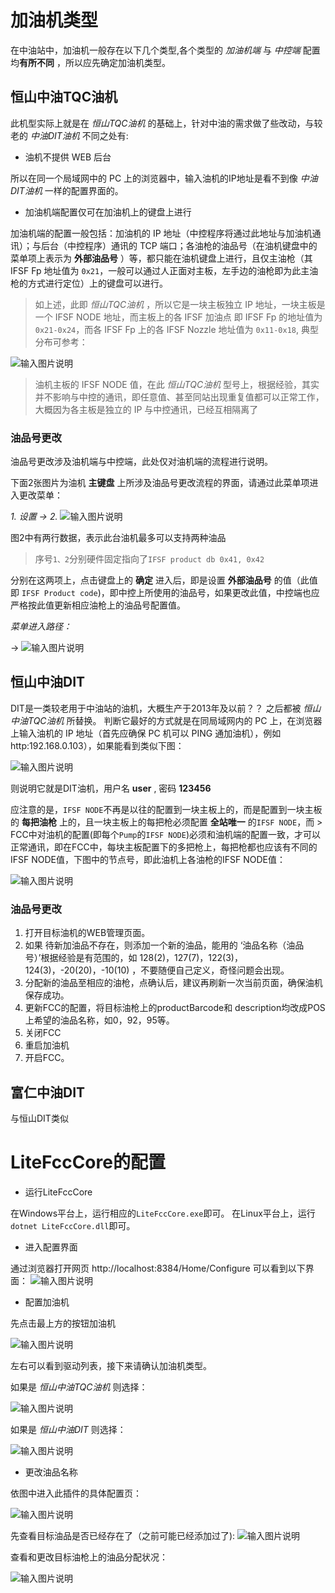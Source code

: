 # 加油机类型
在中油站中，加油机一般存在以下几个类型,各个类型的 _加油机端_ 与 _中控端_ 配置均**有所不同** ，所以应先确定加油机类型。
## 恒山中油TQC油机

此机型实际上就是在 _恒山TQC油机_ 的基础上，针对中油的需求做了些改动，与较老的 _中油DIT油机_ 不同之处有:
- 油机不提供 WEB 后台

所以在同一个局域网中的 PC 上的浏览器中，输入油机的IP地址是看不到像 _中油DIT油机_ 一样的配置界面的。
- 加油机端配置仅可在加油机上的键盘上进行

加油机端的配置一般包括：加油机的 IP 地址（中控程序将通过此地址与加油机通讯）；与后台（中控程序）通讯的 TCP 端口；各油枪的油品号（在油机键盘中的菜单项上表示为 **外部油品号** ）等，都只能在油机键盘上进行，且仅主油枪（其 IFSF Fp 地址值为 `0x21`，一般可以通过人正面对主板，左手边的油枪即为此主油枪的方式进行定位）上的键盘可以进行。

> 如上述，此即 _恒山TQC油机_ ，所以它是一块主板独立 IP 地址，一块主板是一个 IFSF NODE 地址，而主板上的各 IFSF 加油点 即 IFSF Fp 的地址值为 `0x21-0x24`，而各 IFSF Fp 上的各 IFSF Nozzle 地址值为 `0x11-0x18`, 典型分布可参考：

![输入图片说明](../images/litefcccore_configui_hs_tqc_fp_nozzle_id_distribute.png)

> 油机主板的 IFSF NODE 值，在此 _恒山TQC油机_ 型号上，根据经验，其实并不影响与中控的通讯，即任意值、甚至同站出现重复值都可以正常工作，大概因为各主板是独立的 IP 与中控通讯，已经互相隔离了

### 油品号更改

油品号更改涉及油机端与中控端，此处仅对油机端的流程进行说明。

下面2张图片为油机 **主键盘** 上所涉及油品号更改流程的界面，请通过此菜单项进入更改菜单：

 _1. 设置 -> 2._  ![输入图片说明](../images/image.png) 

图2中有两行数据，表示此台油机最多可以支持两种油品

> 序号`1、2`分别硬件固定指向了`IFSF product db 0x41, 0x42`

分别在这两项上，点击键盘上的 **确定** 进入后，即是设置 **外部油品号** 的值（此值即 `IFSF Product code`)，即中控上所使用的油品号，如果更改此值，中控端也应严格按此值更新相应油枪上的油品号配置值。

 _菜单进入路径：_  

->  ![输入图片说明](../images/config_dit_pump2.png)



## 恒山中油DIT
DIT是一类较老用于中油站的油机，大概生产于2013年及以前？？ 之后都被  _恒山中油TQC油机_  所替换。
判断它最好的方式就是在同局域网内的 PC 上，在浏览器上输入油机的 IP 地址（首先应确保 PC 机可以 PING 通加油机），例如 http:192.168.0.103），如果能看到类似下图：

![输入图片说明](../images/ditpump_config_pumpwebconfig.png) 

则说明它就是DIT油机，用户名 **user** , 密码 **123456** 

应注意的是，`IFSF NODE`不再是以往的配置到一块主板上的，而是配置到一块主板的 **每把油枪** 上的，且一块主板上的每把枪必须配置 **全站唯一** 的`IFSF NODE`，而 > FCC中对油机的配置(即每个`Pump`的`IFSF NODE`)必须和油机端的配置一致，才可以正常通讯，即在FCC中，每块主板配置下的多把枪上，每把枪都也应该有不同的IFSF NODE值，下图中的节点号，即此油机上各油枪的IFSF NODE值：
 
![输入图片说明](../images/ditpump_config_check_nodevalue.png)

### 油品号更改
1. 打开目标油机的WEB管理页面。   
2. 如果 待新加油品不存在，则添加一个新的油品，能用的 ‘油品名称（油品号）’根据经验是有范围的，如 128(2)，127(7)，122(3)，124(3)，-20(20)，-10(10) ，不要随便自己定义，奇怪问题会出现。     
3. 分配新的油品至相应的油枪，点确认后，建议再刷新一次当前页面，确保油机保存成功。
4. 更新FCC的配置，将目标油枪上的productBarcode和 description均改成POS上希望的油品名称，如0，92，95等。    
5. 关闭FCC    
6. 重启加油机    
7. 开启FCC。

## 富仁中油DIT
与恒山DIT类似
 
# LiteFccCore的配置
- 运行LiteFccCore

在Windows平台上，运行相应的`LiteFccCore.exe`即可。
在Linux平台上，运行`dotnet LiteFccCore.dll`即可。
- 进入配置界面

通过浏览器打开网页 http://localhost:8384/Home/Configure 可以看到以下界面：
![输入图片说明](../images/litefcccore_configUI_indexpage.png)

- 配置加油机

先点击最上方的按钮加油机


![输入图片说明](../images/litefcccore_configui_select_tag_pump.png)

左右可以看到驱动列表，接下来请确认加油机类型。

如果是  _恒山中油TQC油机_  则选择：

![输入图片说明](../images/litefcccore_configui_select_hs_tqc_pump.png)

如果是  _恒山中油DIT_  则选择：

![输入图片说明](../images/litefcccore_configui_select_hs_dit_pump.png)


 - 更改油品名称

依图中进入此插件的具体配置页：

![输入图片说明](../images/litefcccore_configui_delayfdcserverapp_setting.png)

先查看目标油品是否已经存在了（之前可能已经添加过了):
![输入图片说明](../images/litefcccore_configui_delayauthfdcserverapp_addfuelproduct.png)

查看和更改目标油枪上的油品分配状况：

![输入图片说明](../images/litefcccore_configui_delayauthfdcserverapp_changenzlproduct.png)